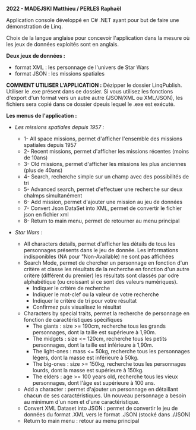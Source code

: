 **2022 - MADEJSKI Matthieu / PERLES Raphaël**

Application console développé en C# .NET ayant pour but de faire une démonstration de Linq.

Choix de la langue anglaise pour concevoir l'application dans la mesure où les jeux de données exploités sont en anglais.

**Deux jeux de données :** 
- format XML : les personnage de l'univers de Star Wars
- format JSON : les missions spatiales

**COMMENT UTILISER L'APPLICATION :** 
Dézipper le dossier LinqPublish.
Utiliser le .exe présent dans ce dossier.
Si vous utilisez les fonctions d'export d'un format vers un autre autre (JSON/XML ou XML/JSON), les fichiers sera copié dans ce dossier dpeuis lequel le .exe est exécuté.

**Les menus de l'application :**
  - _Les missions spatiales depuis 1957 :_
    - 1- All space missions, permet d'afficher l'ensemble des missions spatiales depuis 1957
    - 2- Recent missions, permet d'afficher les missions récentes (moins de 10ans)
    - 3- Old missions, permet d'afficher les missions les plus anciennes (plus de 40ans)
    - 4- Search, recherche simple sur un champ avec des possibilités de tri
    - 5- Advanced search, permet d'effectuer une recherche sur deux chalmps simultanément
    - 6- Add mission, permet d'ajouter une mission au jeu de données
    - 7- Convert Json DataSet into XML, permet de convertir le fichier json en fichier xml
    - 8- Return to main menu, permet de retourner au menu principal

  - _Star Wars :_ 
    - All characters details, permet d'afficher les détails de tous les personnages présents dans le jeu de donnée. Les informations indisponibles (NA pour "Non-Available) ne          sont pas affichées
    - Search Mode, permet de chercher un personnage en fonction d'un critère et classe les résultats de la recherche en fonction d'un autre critère (différent du premier)
        les résultats sont classés par odre alphabétique (ou croissant si ce sont des valeurs numériques).
        - Indiquer le critère de recherche
        - Indiquer le mot-clef ou la valeur de votre recherche
        - Indiquer le critère de tri pour votre résultat
        - Confirmez puis visualisez le résultat
    - Characters by special traits, permet la recherche de personnage en fonction de caractéristiques spécifiques
        - The giants : size >= 190cm, recherche tous les grands personnages, dont la taille est supérieure à 1,90m.
        - The midgets : size <= 120cm, recherche tous les petits personnages, dont la taille est inférieure à 1,90m.
        - The light-ones : mass <= 50kg, recherche tous les personnages légers, dont la masse est inférieure à 50kg.
        - The big-ones : size >= 150kg, recherche tous les personnages lourds, dont la masse est supérieure à 150kg.
        - The elders : age >= 100 years old, recherche tous les vieux personnages, dont l'âge est supérieure à 100 ans.
    - Add a character : permet d'ajouter un personnage en détaillant chacun de ses caractéristiques. Un nouveau personnage a besoin au minimum d'un nom et d'une caractéristique.
    - Convert XML Dataset into JSON : permet de convertir le jeu de données du format .XML vers le format .JSON (stocké dans ./JSON)
    - Return to main menu : retour au menu principal
    
